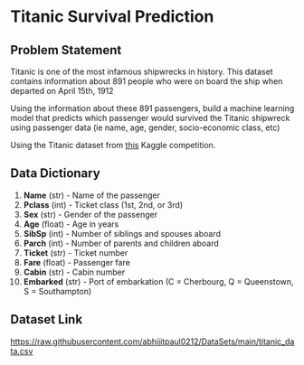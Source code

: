 # Titanic Survival Prediction

## Problem Statement
Titanic is one of the most infamous shipwrecks in history. This dataset contains information about 891 people who were on board the ship when departed on April 15th, 1912

Using the information about these 891 passengers, build a machine learning model that predicts which passenger would survived the Titanic shipwreck using passenger data (ie name, age, gender, socio-economic class, etc)

Using the Titanic dataset from [this](https://www.kaggle.com/c/titanic/overview) Kaggle competition.

## Data Dictionary

1. **Name** (str) - Name of the passenger
2. **Pclass** (int) - Ticket class (1st, 2nd, or 3rd)
3. **Sex** (str) - Gender of the passenger
4. **Age** (float) - Age in years
5. **SibSp** (int) - Number of siblings and spouses aboard
6. **Parch** (int) - Number of parents and children aboard
7. **Ticket** (str) - Ticket number
8. **Fare** (float) - Passenger fare
9. **Cabin** (str) - Cabin number
10. **Embarked** (str) - Port of embarkation (C = Cherbourg, Q = Queenstown, S = Southampton)

## Dataset Link

https://raw.githubusercontent.com/abhijitpaul0212/DataSets/main/titanic_data.csv
